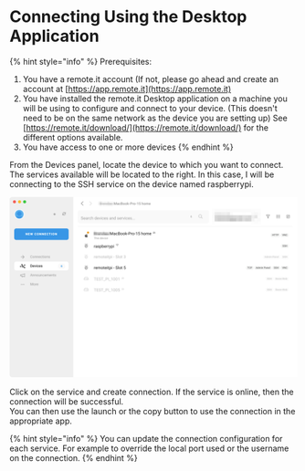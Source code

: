 # Connecting Using the Desktop Application

{% hint style="info" %}
Prerequisites: 

1. You have a remote.it account \(If not, please go ahead and create an account at [https://app.remote.it](https://app.remote.it)
2. You have installed the remote.it Desktop application on a machine you will be using to configure and connect to your device. \(This doesn't need to be on the same network as the device you are setting up\) See [https://remote.it/download/](https://remote.it/download/) for the different options available.
3. You have access to one or more devices
{% endhint %}

From the Devices panel, locate the device to which you want to connect. The services available will be located to the right. In this case, I will be connecting to the SSH service on the device named raspberrypi.

![](../.gitbook/assets/remote_it-3.png)

Click on the service and create connection. If the service is online, then the connection will be successful.   
You can then use the launch or the copy button to use the connection in the appropriate app.  


{% hint style="info" %}
You can update the connection configuration for each service. For example to override the local port used or the username on the connection. 
{% endhint %}

